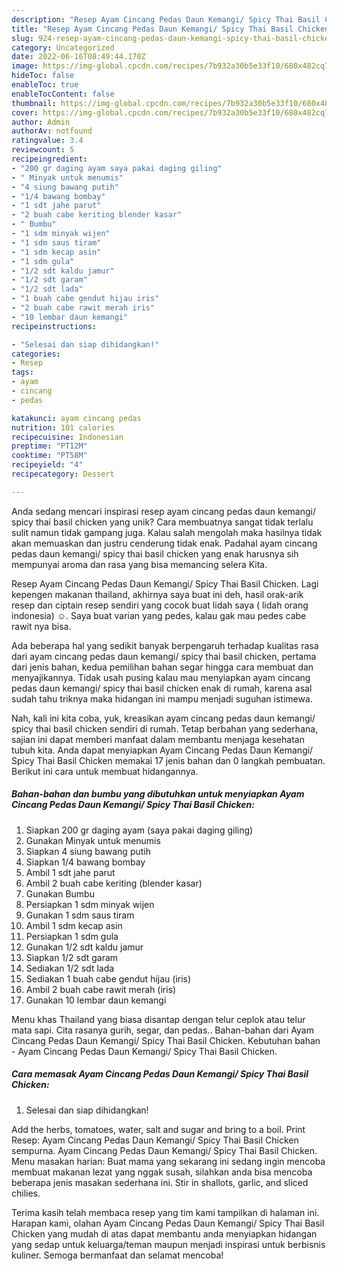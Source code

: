```yaml
---
description: "Resep Ayam Cincang Pedas Daun Kemangi/ Spicy Thai Basil Chicken yang Lezat"
title: "Resep Ayam Cincang Pedas Daun Kemangi/ Spicy Thai Basil Chicken yang Lezat"
slug: 924-resep-ayam-cincang-pedas-daun-kemangi-spicy-thai-basil-chicken-yang-lezat
category: Uncategorized
date: 2022-06-16T08:49:44.170Z
image: https://img-global.cpcdn.com/recipes/7b932a30b5e33f10/680x482cq70/ayam-cincang-pedas-daun-kemangi-spicy-thai-basil-chicken-foto-resep-utama.jpg
hideToc: false
enableToc: true
enableTocContent: false
thumbnail: https://img-global.cpcdn.com/recipes/7b932a30b5e33f10/680x482cq70/ayam-cincang-pedas-daun-kemangi-spicy-thai-basil-chicken-foto-resep-utama.jpg
cover: https://img-global.cpcdn.com/recipes/7b932a30b5e33f10/680x482cq70/ayam-cincang-pedas-daun-kemangi-spicy-thai-basil-chicken-foto-resep-utama.jpg
author: Admin
authorAv: notfound
ratingvalue: 3.4
reviewcount: 5
recipeingredient:
- "200 gr daging ayam saya pakai daging giling"
- " Minyak untuk menumis"
- "4 siung bawang putih"
- "1/4 bawang bombay"
- "1 sdt jahe parut"
- "2 buah cabe keriting blender kasar"
- " Bumbu"
- "1 sdm minyak wijen"
- "1 sdm saus tiram"
- "1 sdm kecap asin"
- "1 sdm gula"
- "1/2 sdt kaldu jamur"
- "1/2 sdt garam"
- "1/2 sdt lada"
- "1 buah cabe gendut hijau iris"
- "2 buah cabe rawit merah iris"
- "10 lembar daun kemangi"
recipeinstructions:

- "Selesai dan siap dihidangkan!"
categories:
- Resep
tags:
- ayam
- cincang
- pedas

katakunci: ayam cincang pedas 
nutrition: 101 calories
recipecuisine: Indonesian
preptime: "PT12M"
cooktime: "PT58M"
recipeyield: "4"
recipecategory: Dessert

---
```





Anda sedang mencari inspirasi resep ayam cincang pedas daun kemangi/ spicy thai basil chicken yang unik? Cara membuatnya sangat tidak terlalu sulit namun tidak gampang juga. Kalau salah mengolah maka hasilnya tidak akan memuaskan dan justru cenderung tidak enak. Padahal ayam cincang pedas daun kemangi/ spicy thai basil chicken yang enak harusnya sih mempunyai aroma dan rasa yang bisa memancing selera Kita.





Resep Ayam Cincang Pedas Daun Kemangi/ Spicy Thai Basil Chicken. Lagi kepengen makanan thailand, akhirnya saya buat ini deh, hasil orak-arik resep dan ciptain resep sendiri yang cocok buat lidah saya ( lidah orang indonesia) ☺️. Saya buat varian yang pedes, kalau gak mau pedes cabe rawit nya bisa.

Ada beberapa hal yang sedikit banyak berpengaruh terhadap kualitas rasa dari ayam cincang pedas daun kemangi/ spicy thai basil chicken, pertama dari jenis bahan, kedua pemilihan bahan segar hingga cara membuat dan menyajikannya. Tidak usah pusing kalau mau menyiapkan ayam cincang pedas daun kemangi/ spicy thai basil chicken enak di rumah, karena asal sudah tahu triknya maka hidangan ini mampu menjadi suguhan istimewa.






Nah, kali ini kita coba, yuk, kreasikan ayam cincang pedas daun kemangi/ spicy thai basil chicken sendiri di rumah. Tetap berbahan yang sederhana, sajian ini dapat memberi manfaat dalam membantu menjaga kesehatan tubuh kita. Anda dapat menyiapkan Ayam Cincang Pedas Daun Kemangi/ Spicy Thai Basil Chicken memakai 17 jenis bahan dan 0 langkah pembuatan. Berikut ini cara untuk membuat hidangannya.

<!--inarticleads1-->

##### Bahan-bahan dan bumbu yang dibutuhkan untuk menyiapkan Ayam Cincang Pedas Daun Kemangi/ Spicy Thai Basil Chicken:

1. Siapkan 200 gr daging ayam (saya pakai daging giling)
1. Gunakan  Minyak untuk menumis
1. Siapkan 4 siung bawang putih
1. Siapkan 1/4 bawang bombay
1. Ambil 1 sdt jahe parut
1. Ambil 2 buah cabe keriting (blender kasar)
1. Gunakan  Bumbu
1. Persiapkan 1 sdm minyak wijen
1. Gunakan 1 sdm saus tiram
1. Ambil 1 sdm kecap asin
1. Persiapkan 1 sdm gula
1. Gunakan 1/2 sdt kaldu jamur
1. Siapkan 1/2 sdt garam
1. Sediakan 1/2 sdt lada
1. Sediakan 1 buah cabe gendut hijau (iris)
1. Ambil 2 buah cabe rawit merah (iris)
1. Gunakan 10 lembar daun kemangi


Menu khas Thailand yang biasa disantap dengan telur ceplok atau telur mata sapi. Cita rasanya gurih, segar, dan pedas.. Bahan-bahan dari Ayam Cincang Pedas Daun Kemangi/ Spicy Thai Basil Chicken. Kebutuhan bahan - Ayam Cincang Pedas Daun Kemangi/ Spicy Thai Basil Chicken. 

<!--inarticleads2-->

##### Cara memasak Ayam Cincang Pedas Daun Kemangi/ Spicy Thai Basil Chicken:


1. Selesai dan siap dihidangkan!

Add the herbs, tomatoes, water, salt and sugar and bring to a boil. Print Resep: Ayam Cincang Pedas Daun Kemangi/ Spicy Thai Basil Chicken sempurna. Ayam Cincang Pedas Daun Kemangi/ Spicy Thai Basil Chicken. Menu masakan harian: Buat mama yang sekarang ini sedang ingin mencoba membuat makanan lezat yang nggak susah, silahkan anda bisa mencoba beberapa jenis masakan sederhana ini. Stir in shallots, garlic, and sliced chilies. 

Terima kasih telah membaca resep yang tim kami tampilkan di halaman ini. Harapan kami, olahan Ayam Cincang Pedas Daun Kemangi/ Spicy Thai Basil Chicken yang mudah di atas dapat membantu anda menyiapkan hidangan yang sedap untuk keluarga/teman maupun menjadi inspirasi untuk berbisnis kuliner. Semoga bermanfaat dan selamat mencoba!
